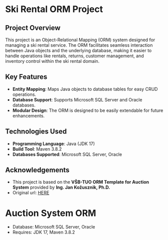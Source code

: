 # Ski Rental ORM Project

## Project Overview

This project is an Object-Relational Mapping (ORM) system designed for managing a ski rental service. The ORM facilitates seamless interaction between Java objects and the underlying database, making it easier to handle operations like rentals, returns, customer management, and inventory control within the ski rental domain.

## Key Features

- **Entity Mapping**: Maps Java objects to database tables for easy CRUD operations.
- **Database Support**: Supports Microsoft SQL Server and Oracle databases.
- **Modular Design**: The ORM is designed to be easily extendable for future enhancements.

## Technologies Used

- **Programming Language**: Java (JDK 17)
- **Build Tool**: Maven 3.8.2
- **Databases Supported**: Microsoft SQL Server, Oracle

## Acknowledgements
- This project is based on the **VŠB-TUO ORM Template for Auction System** provided by **Ing. Jan Kožusznik, Ph.D.**
- Original url: [HERE](https://git.cs.vsb.cz/vyuka-koz01/java-2/auction-system-orm)

# Auction System ORM
 - Database: Microsoft SQL Server, Oracle
 - Requires: JDK 17, Maven 3.8.2
